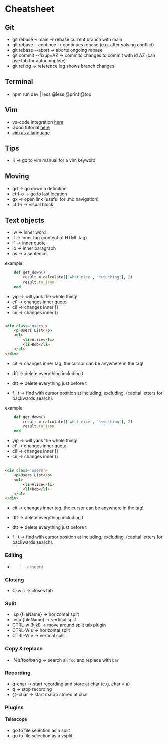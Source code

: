 # Cheatsheet

## Git

- git rebase -i main    -> rebase current branch with main
- git rebase --continue -> continues rebase (e.g. after solving conflict)
- git rebase --abort    -> aborts ongoing rebase
- git commit --fixup=AZ -> commits changes to commit with id AZ
(can use tab for autocomplete).
- git reflog            -> reference log shows branch changes

## Terminal

- npm run dev | less @less @print @top

## Vim

- vs-code integration [here](https://www.barbarianmeetscoding.com/blog/boost-your-coding-fu-with-vscode-and-vim)
- Good tutorial [here](https://www.youtube.com/watch?v=wlR5gYd6um0)
- [vim as a language](https://benmccormick.org/2014/07/02/learning-vim-in-2014-vim-as-language)

## Tips

- K          -> go to vim manual for a vim keyword

## Moving

- gd         -> go down a definition
- ctrl-o     -> go to last location
- gx         -> open link (useful for .md navigation)
- ctrl-i     -> visual block

## Text objects

- iw -> inner word
- it -> inner tag (content of HTML tag)
- i" -> inner quote
- ip -> inner paragraph
- as -> a sentence

example:

```ruby
    def get_down() 
        result = calculate(['what nice', 'two thing'], 2)
        result.to_json
    end
```

- yip -> will yank the whole thing!
- ci' -> changes inner quote
- ci[ -> changes inner []
- ci( -> changes inner ()

```html

<div class='users'>
    <p>Users List</p>
    <ul>
        <li>Alice</li>
        <li>Bob</li>
    </ul>
</div>
```

- cit -> changes inner tag, the cursor can be anywhere in the tag!
- dft -> delete everything including t
- dtt -> delete everything just before t

- f | t -> find with cursor position at including, excluding. (capital letters for backwards search).

example:

```ruby
    def get_down() 
        result = calculate(['what nice', 'two thing'], 2)
        result.to_json
    end
```

- yip -> will yank the whole thing!
- ci' -> changes inner quote
- ci[ -> changes inner []
- ci( -> changes inner ()

```html

<div class='users'>
    <p>Users List</p>
    <ul>
        <li>Alice</li>
        <li>Bob</li>
    </ul>
</div>
```

- cit -> changes inner tag, the cursor can be anywhere in the tag!
- dft -> delete everything including t
- dtt -> delete everything just before t

- f | t -> find with cursor position at including, excluding. (capital letters for backwards search).

### Editing

- > -> indent

### Closing

- C-w c -> closes tab

### Split

- :sp {fileName}  -> horizontal split
- :vsp {fileName} -> vertical split
- CTRL-w (hjkl)   -> move around split tab plugin
- CTRL-W s        -> horizontal split
- CTRL-W v        -> vertical split

### Copy & replace

- :%s/foo/bar/g -> search all `foo` and replace with `bar`

### Recording

- q-char -> start recording and store at char (e.g. char = a)
- q      -> stop recording
- @-char -> start macro stored at char

### Plugins

#### Telescope

- <C-x> go to file selection as a split
- <C-v> go to file selection as a vsplit
